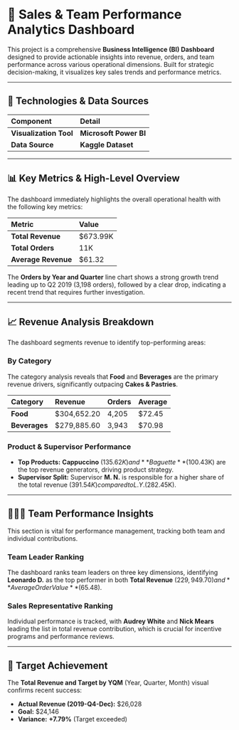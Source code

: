 
# 🚀 Sales & Team Performance Analytics Dashboard

This project is a comprehensive **Business Intelligence (BI) Dashboard** designed to provide actionable insights into revenue, orders, and team performance across various operational dimensions. Built for strategic decision-making, it visualizes key sales trends and performance metrics.

---

## 🔧 Technologies & Data Sources

| Component | Detail |
| :--- | :--- |
| **Visualization Tool** | **Microsoft Power BI** |
| **Data Source** | **Kaggle Dataset** |


---

## 📊 Key Metrics & High-Level Overview

The dashboard immediately highlights the overall operational health with the following key metrics:

| Metric | Value |
| :--- | :--- |
| **Total Revenue** | $673.99K |
| **Total Orders** | 11K |
| **Average Revenue** | $61.32 |

The **Orders by Year and Quarter** line chart shows a strong growth trend leading up to Q2 2019 (3,198 orders), followed by a clear drop, indicating a recent trend that requires further investigation.

---

## 📈 Revenue Analysis Breakdown

The dashboard segments revenue to identify top-performing areas:

### By Category
The category analysis reveals that **Food** and **Beverages** are the primary revenue drivers, significantly outpacing **Cakes & Pastries**.

| Category | Revenue | Orders | Average |
| :--- | :--- | :--- | :--- |
| **Food** | $304,652.20 | 4,205 | $72.45 |
| **Beverages** | $279,885.60 | 3,943 | $70.98 |

### Product & Supervisor Performance
* **Top Products:** **Cappuccino** ($135.62K) and **Baguette** ($100.43K) are the top revenue generators, driving product strategy.
* **Supervisor Split:** Supervisor **M. N.** is responsible for a higher share of the total revenue ($391.54K) compared to L. Y. ($282.45K).

---

## 🧑‍🤝‍🧑 Team Performance Insights

This section is vital for performance management, tracking both team and individual contributions.

### Team Leader Ranking
The dashboard ranks team leaders on three key dimensions, identifying **Leonardo D.** as the top performer in both **Total Revenue** ($229,949.70) and **Average Order Value** ($65.48).

### Sales Representative Ranking
Individual performance is tracked, with **Audrey White** and **Nick Mears** leading the list in total revenue contribution, which is crucial for incentive programs and performance reviews.

---

## 🎯 Target Achievement

The **Total Revenue and Target by YQM** (Year, Quarter, Month) visual confirms recent success:
* **Actual Revenue (2019-Q4-Dec):** $26,028
* **Goal:** $24,146
* **Variance:** **+7.79%** (Target exceeded)
